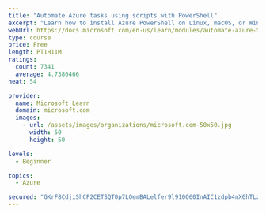 ```yaml
---
title: "Automate Azure tasks using scripts with PowerShell"
excerpt: "Learn how to install Azure PowerShell on Linux, macOS, or Windows and then connect to Azure and manage your resources."
webUrl: https://docs.microsoft.com/en-us/learn/modules/automate-azure-tasks-with-powershell/
type: course
price: Free
length: PT1H11M
ratings:
  count: 7341
  average: 4.7380466
heat: 54

provider:
  name: Microsoft Learn
  domain: microsoft.com
  images:
    - url: /assets/images/organizations/microsoft.com-50x50.jpg
      width: 50
      height: 50

levels:
  - Beginner

topics:
  - Azure

secured: "GKrF8CdjiShCP2CETSQT0p7LOemBALelfer9l910O60InAIC1zdpb4nX6hTLz6X2poAhJStuJ2+biYhIxSNjcSStKU5Z6HGhJirJ7zgqlJtq+0GR3FLqWf7MM9Zf1T+ShsiHZDehXb5fSNrZ6kAf1RzLjQAgn+N2gmSMHSZMXorjQaQMS7y/i6qqeOWZVPAwuT3FsNLSvv8XfjZDjCqllFKNBZcbkdqIO4xkXgugupEZfxsZGUxKVOecVsbJKQxHtqozSgiLXZOCi7pSk3//w+nwe+NAd1XBSemAeIJBXPNl93V/YT7oRaOnHGa5lUco/19jE+LZSn8+nrO2J/iOMFrPQBbad+hu1rdBrZ5dhQhu05z7g1oDVnSLef8x7J/T/aAvCJtIbSFZlY/z59xcc99YRZDDekN5tAPzxKvyrZY=;BKXW73kz4fJTS7bHgBVB7g=="
---
```


